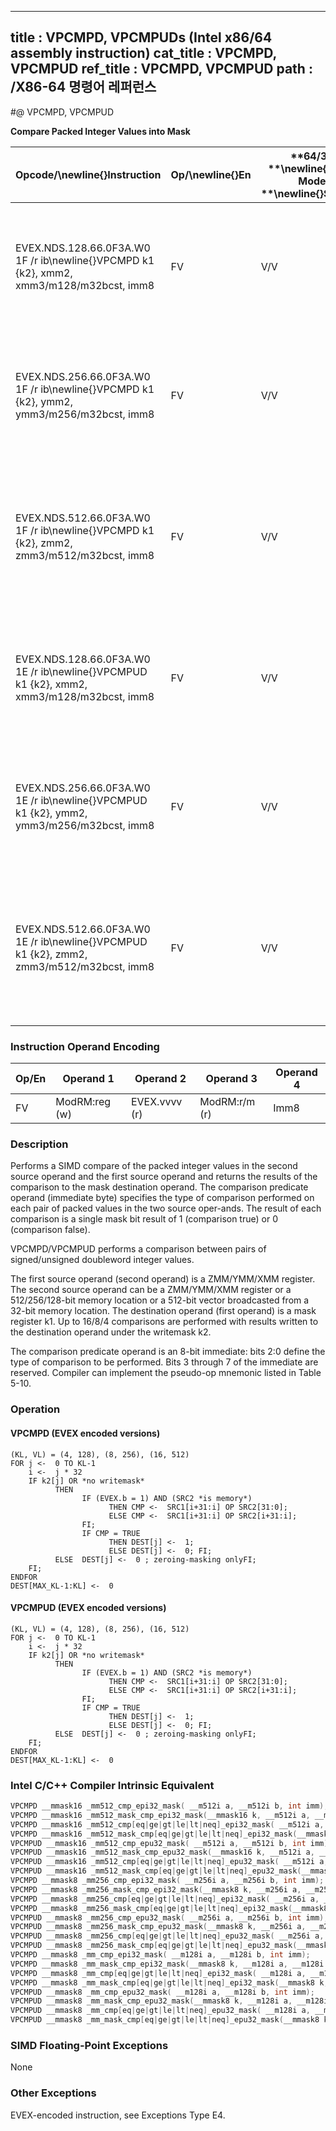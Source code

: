 ----------------------------
title : VPCMPD, VPCMPUDs (Intel x86/64 assembly instruction)
cat_title : VPCMPD, VPCMPUD
ref_title : VPCMPD, VPCMPUD
path : /X86-64 명령어 레퍼런스
----------------------------
#@ VPCMPD, VPCMPUD

**Compare Packed Integer Values into Mask**

|**Opcode/**\newline{}**Instruction**|**Op/**\newline{}**En**|**64/32 **\newline{}**bit Mode **\newline{}**Support**|**CPUID **\newline{}**Feature **\newline{}**Flag**|**Description**|
|------------------------------------|-----------------------|------------------------------------------------------|--------------------------------------------------|---------------|
|EVEX.NDS.128.66.0F3A.W0 1F /r ib\newline{}VPCMPD k1 {k2}, xmm2, xmm3/m128/m32bcst, imm8|FV|V/V|AVX512VL\newline{}AVX512F|Compare packed signed doubleword integer values in xmm3/m128/m32bcst and xmm2 using bits 2:0 of imm8 as a comparison predicate with writemask k2 and leave the result in mask register k1.|
|EVEX.NDS.256.66.0F3A.W0 1F /r ib\newline{}VPCMPD k1 {k2}, ymm2, ymm3/m256/m32bcst, imm8|FV|V/V|AVX512VL\newline{}AVX512F|Compare packed signed doubleword integer values in ymm3/m256/m32bcst and ymm2 using bits 2:0 of imm8 as a comparison predicate with writemask k2 and leave the result in mask register k1.|
|EVEX.NDS.512.66.0F3A.W0 1F /r ib\newline{}VPCMPD k1 {k2}, zmm2, zmm3/m512/m32bcst, imm8|FV|V/V|AVX512F|Compare packed signed doubleword integer values in zmm2 and zmm3/m512/m32bcst using bits 2:0 of imm8 as a comparison predicate. The comparison results are written to the destination k1 under writemask k2.|
|EVEX.NDS.128.66.0F3A.W0 1E /r ib\newline{}VPCMPUD k1 {k2}, xmm2, xmm3/m128/m32bcst, imm8|FV|V/V|AVX512VL\newline{}AVX512F|Compare packed unsigned doubleword integer values in xmm3/m128/m32bcst and xmm2 using bits 2:0 of imm8 as a comparison predicate with writemask k2 and leave the result in mask register k1.|
|EVEX.NDS.256.66.0F3A.W0 1E /r ib\newline{}VPCMPUD k1 {k2}, ymm2, ymm3/m256/m32bcst, imm8|FV|V/V|AVX512VL\newline{}AVX512F|Compare packed unsigned doubleword integer values in ymm3/m256/m32bcst and ymm2 using bits 2:0 of imm8 as a comparison predicate with writemask k2 and leave the result in mask register k1.|
|EVEX.NDS.512.66.0F3A.W0 1E /r ib\newline{}VPCMPUD k1 {k2}, zmm2, zmm3/m512/m32bcst, imm8|FV|V/V|AVX512F|Compare packed unsigned doubleword integer values in zmm2 and zmm3/m512/m32bcst using bits 2:0 of imm8 as a comparison predicate. The comparison results are written to the destination k1 under writemask k2.|
### Instruction Operand Encoding


|Op/En|Operand 1|Operand 2|Operand 3|Operand 4|
|-----|---------|---------|---------|---------|
|FV|ModRM:reg (w)|EVEX.vvvv (r)|ModRM:r/m (r)|Imm8|
### Description


Performs a SIMD compare of the packed integer values in the second source operand and the first source operand and returns the results of the comparison to the mask destination operand. The comparison predicate operand (immediate byte) specifies the type of comparison performed on each pair of packed values in the two source oper-ands. The result of each comparison is a single mask bit result of 1 (comparison true) or 0 (comparison false).

VPCMPD/VPCMPUD performs a comparison between pairs of signed/unsigned doubleword integer values.

The first source operand (second operand) is a ZMM/YMM/XMM register. The second source operand can be a ZMM/YMM/XMM register or a 512/256/128-bit memory location or a 512-bit vector broadcasted from a 32-bit memory location. The destination operand (first operand) is a mask register k1. Up to 16/8/4 comparisons are performed with results written to the destination operand under the writemask k2.

The comparison predicate operand is an 8-bit immediate: bits 2:0 define the type of comparison to be performed. Bits 3 through 7 of the immediate are reserved. Compiler can implement the pseudo-op mnemonic listed in Table 5-10.


### Operation
#### VPCMPD (EVEX encoded versions) 
```info-verb
(KL, VL) = (4, 128), (8, 256), (16, 512)
FOR j <-  0 TO KL-1
    i <-  j * 32
    IF k2[j] OR *no writemask*
          THEN 
                IF (EVEX.b = 1) AND (SRC2 *is memory*)
                      THEN CMP <-  SRC1[i+31:i] OP SRC2[31:0];
                      ELSE CMP <-  SRC1[i+31:i] OP SRC2[i+31:i];
                FI;
                IF CMP = TRUE
                      THEN DEST[j] <-  1;
                      ELSE DEST[j] <-  0; FI;
          ELSE  DEST[j] <-  0 ; zeroing-masking onlyFI;
    FI;
ENDFOR
DEST[MAX_KL-1:KL] <-  0
```
#### VPCMPUD (EVEX encoded versions) 
```info-verb
(KL, VL) = (4, 128), (8, 256), (16, 512)
FOR j <-  0 TO KL-1
    i <-  j * 32
    IF k2[j] OR *no writemask*
          THEN 
                IF (EVEX.b = 1) AND (SRC2 *is memory*)
                      THEN CMP <-  SRC1[i+31:i] OP SRC2[31:0];
                      ELSE CMP <-  SRC1[i+31:i] OP SRC2[i+31:i];
                FI;
                IF CMP = TRUE
                      THEN DEST[j] <-  1;
                      ELSE DEST[j] <-  0; FI;
          ELSE  DEST[j] <-  0 ; zeroing-masking onlyFI;
    FI;
ENDFOR
DEST[MAX_KL-1:KL] <-  0
```

### Intel C/C++ Compiler Intrinsic Equivalent

```cpp
VPCMPD __mmask16 _mm512_cmp_epi32_mask( __m512i a, __m512i b, int imm);
VPCMPD __mmask16 _mm512_mask_cmp_epi32_mask(__mmask16 k, __m512i a, __m512i b, int imm);
VPCMPD __mmask16 _mm512_cmp[eq|ge|gt|le|lt|neq]_epi32_mask( __m512i a, __m512i b);
VPCMPD __mmask16 _mm512_mask_cmp[eq|ge|gt|le|lt|neq]_epi32_mask(__mmask16 k, __m512i a, __m512i b);
VPCMPUD __mmask16 _mm512_cmp_epu32_mask( __m512i a, __m512i b, int imm);
VPCMPUD __mmask16 _mm512_mask_cmp_epu32_mask(__mmask16 k, __m512i a, __m512i b, int imm);
VPCMPUD __mmask16 _mm512_cmp[eq|ge|gt|le|lt|neq]_epu32_mask( __m512i a, __m512i b);
VPCMPUD __mmask16 _mm512_mask_cmp[eq|ge|gt|le|lt|neq]_epu32_mask(__mmask16 k, __m512i a, __m512i b);
VPCMPD __mmask8 _mm256_cmp_epi32_mask( __m256i a, __m256i b, int imm);
VPCMPD __mmask8 _mm256_mask_cmp_epi32_mask(__mmask8 k, __m256i a, __m256i b, int imm);
VPCMPD __mmask8 _mm256_cmp[eq|ge|gt|le|lt|neq]_epi32_mask( __m256i a, __m256i b);
VPCMPD __mmask8 _mm256_mask_cmp[eq|ge|gt|le|lt|neq]_epi32_mask(__mmask8 k, __m256i a, __m256i b);
VPCMPUD __mmask8 _mm256_cmp_epu32_mask( __m256i a, __m256i b, int imm);
VPCMPUD __mmask8 _mm256_mask_cmp_epu32_mask(__mmask8 k, __m256i a, __m256i b, int imm);
VPCMPUD __mmask8 _mm256_cmp[eq|ge|gt|le|lt|neq]_epu32_mask( __m256i a, __m256i b);
VPCMPUD __mmask8 _mm256_mask_cmp[eq|ge|gt|le|lt|neq]_epu32_mask(__mmask8 k, __m256i a, __m256i b);
VPCMPD __mmask8 _mm_cmp_epi32_mask( __m128i a, __m128i b, int imm);
VPCMPD __mmask8 _mm_mask_cmp_epi32_mask(__mmask8 k, __m128i a, __m128i b, int imm);
VPCMPD __mmask8 _mm_cmp[eq|ge|gt|le|lt|neq]_epi32_mask( __m128i a, __m128i b);
VPCMPD __mmask8 _mm_mask_cmp[eq|ge|gt|le|lt|neq]_epi32_mask(__mmask8 k, __m128i a, __m128i b);
VPCMPUD __mmask8 _mm_cmp_epu32_mask( __m128i a, __m128i b, int imm);
VPCMPUD __mmask8 _mm_mask_cmp_epu32_mask(__mmask8 k, __m128i a, __m128i b, int imm);
VPCMPUD __mmask8 _mm_cmp[eq|ge|gt|le|lt|neq]_epu32_mask( __m128i a, __m128i b);
VPCMPUD __mmask8 _mm_mask_cmp[eq|ge|gt|le|lt|neq]_epu32_mask(__mmask8 k, __m128i a, __m128i b);
```
### SIMD Floating-Point Exceptions


None

### Other Exceptions


EVEX-encoded instruction, see Exceptions Type E4.

